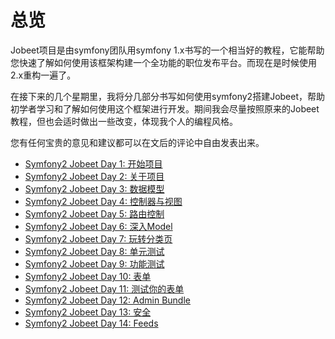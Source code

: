 # 总览

Jobeet项目是由symfony团队用symfony 1.x书写的一个相当好的教程，它能帮助您快速了解如何使用该框架构建一个全功能的职位发布平台。而现在是时候使用2.x重构一遍了。

在接下来的几个星期里，我将分几部分书写如何使用symfony2搭建Jobeet，帮助初学者学习和了解如何使用这个框架进行开发。期间我会尽量按照原来的Jobeet教程，但也会适时做出一些改变，体现我个人的编程风格。

您有任何宝贵的意见和建议都可以在文后的评论中自由发表出来。

* [Symfony2 Jobeet Day 1: 开始项目](02_Starting_up_the_project.md)
* [Symfony2 Jobeet Day 2: 关于项目](03_The_Project.md)
* [Symfony2 Jobeet Day 3: 数据模型](04_The_Data_Model.md)
* [Symfony2 Jobeet Day 4: 控制器与视图](05_Controller_and_the_View.md)
* [Symfony2 Jobeet Day 5: 路由控制](06_The_Routing.md)
* [Symfony2 Jobeet Day 6: 深入Model](07_More_with_the_Model.md)
* [Symfony2 Jobeet Day 7: 玩转分类页](08_Playing_with_the_Category_Page.md)
* [Symfony2 Jobeet Day 8: 单元测试](09_The_Unit_Tests.md)
* [Symfony2 Jobeet Day 9: 功能测试](10_The_Functional_Tests.md)
* [Symfony2 Jobeet Day 10: 表单](11_The_Forms.md)
* [Symfony2 Jobeet Day 11: 测试你的表单](12_Testing_your_Forms.md)
* [Symfony2 Jobeet Day 12: Admin Bundle](13_The_Admin_Bundle.md)
* [Symfony2 Jobeet Day 13: 安全](14_Security.md)
* [Symfony2 Jobeet Day 14: Feeds](15_Feeds.md)
